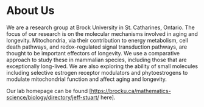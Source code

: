 <h1>About Us</h1>
We are a research group at Brock University in St. Catharines, Ontario. The focus of our research is on the molecular mechanisms involved in aging and longevity. Mitochondria, via their contribution to energy metabolism, cell death pathways, and redox-regulated signal transduction pathways, are thought to be important effectors of longevity.  We use a comparative approach to study these in mammalian species, including those that are exceptionally long-lived.  We are also exploring the ability of small molecules including selective estrogen receptor modulators and phytoestrogens to modulate mitochondrial function and affect aging and longevity.

Our lab homepage can be found [https://brocku.ca/mathematics-science/biology/directory/jeff-stuart/ here].
